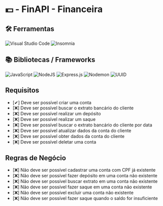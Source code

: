 # 💵 - FinAPI - Financeira

## 🛠 Ferramentas 

![Visual Studio Code](https://img.shields.io/badge/Visual%20Studio%20Code-0078d7.svg?style=for-the-badge&logo=visual-studio-code&logoColor=white)
![Insomnia](https://img.shields.io/badge/Insomnia-black?style=for-the-badge&logo=insomnia&logoColor=5849BE)

## 📚 Bibliotecas / Frameworks
![JavaScript](https://img.shields.io/badge/javascript-%23323330.svg?style=for-the-badge&logo=javascript&logoColor=%23F7DF1E)
![NodeJS](https://img.shields.io/badge/node.js-6DA55F?style=for-the-badge&logo=node.js&logoColor=white)
![Express.js](https://img.shields.io/badge/express.js-%23404d59.svg?style=for-the-badge&logo=express&logoColor=%2361DAFB)
![Nodemon](https://img.shields.io/badge/NODEMON-%23323330.svg?style=for-the-badge&logo=nodemon&logoColor=%BBDEAD)
![UUID](https://img.shields.io/badge/-UUID-green?style=for-the-badge&logo=uuid)

## Requisitos
* [✔] Deve ser possível criar uma conta
* [❌] Deve ser possível buscar o extrato bancário do cliente
* [❌] Deve ser possível realizar um depósito
* [❌] Deve ser possível realizar um saque
* [❌] Deve ser possível buscar o extrato bancário do cliente por data
* [❌] Deve ser possível atualizar dados da conta do cliente
* [❌] Deve ser possível obter dados da conta do cliente
* [❌] Deve ser possível deletar uma conta

## Regras de Negócio
* [❌] Não deve ser possível cadastrar uma conta com CPF já existente
* [❌] Não deve ser possível fazer depósito em uma conta não existente
* [❌] Não deve ser possível buscar extrato em uma conta não existente
* [❌] Não deve ser possível fazer saque em uma conta não existente
* [❌] Não deve ser possível excluir uma conta não existente
* [❌] Não deve ser possível fazer saque quando o saldo for insuficiente